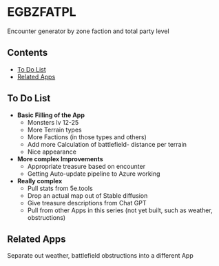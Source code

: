# EGBZFATPL
Encounter generator by zone faction and total party level

## Contents
- [To Do List](#to-do-list)
- [Related Apps](#related-apps)

## To Do List
- **Basic Filling of the App**
  - Monsters lv 12-25
  - More Terrain types
  - More Factions (in those types and others)
  - Add more Calculation of battlefield- distance per terrain
  - Nice appearance
- **More complex Improvements**
  - Appropriate treasure based on encounter
  - Getting Auto-update pipeline to Azure working
- **Really complex**
  - Pull stats from 5e.tools
  - Drop an actual map out of Stable diffusion
  - Give treasure descriptions from Chat GPT
  - Pull from other Apps in this series (not yet built, such as weather, obstructions)

## Related Apps
Separate out weather, battlefield obstructions into a different App
